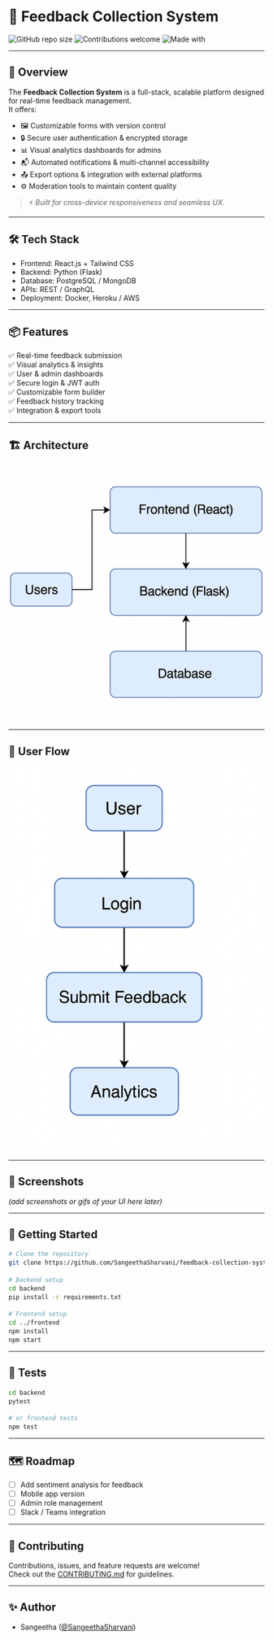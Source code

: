 # 📝 Feedback Collection System

![GitHub repo size](https://img.shields.io/github/repo-size/SangeethaSharvani/feedback-collection-system?color=blue)
![Contributions welcome](https://img.shields.io/badge/contributions-welcome-brightgreen)
![Made with](https://img.shields.io/badge/Made%20with-Python%20%7C%20React-blue?logo=python&logoColor=white)

---

## 🚀 Overview
The **Feedback Collection System** is a full-stack, scalable platform designed for real-time feedback management.  
It offers:
- 🖼 Customizable forms with version control
- 🔒 Secure user authentication & encrypted storage
- 📊 Visual analytics dashboards for admins
- 📬 Automated notifications & multi-channel accessibility
- 📤 Export options & integration with external platforms
- ⚙️ Moderation tools to maintain content quality

> ⚡ *Built for cross-device responsiveness and seamless UX.*

---

## 🛠 Tech Stack
- Frontend: React.js + Tailwind CSS
- Backend: Python (Flask)
- Database: PostgreSQL / MongoDB
- APIs: REST / GraphQL
- Deployment: Docker, Heroku / AWS

---

## 📦 Features
✅ Real-time feedback submission  
✅ Visual analytics & insights  
✅ User & admin dashboards  
✅ Secure login & JWT auth  
✅ Customizable form builder  
✅ Feedback history tracking  
✅ Integration & export tools

---

## 🏗 Architecture
![Architecture Diagram](architecture.png)

---

## 🔄 User Flow
![User Flow Diagram](flow.png)

---

## 📸 Screenshots
*(add screenshots or gifs of your UI here later)*

---

## 🚀 Getting Started
```bash
# Clone the repository
git clone https://github.com/SangeethaSharvani/feedback-collection-system.git

# Backend setup
cd backend
pip install -r requirements.txt

# Frontend setup
cd ../frontend
npm install
npm start
```

---

## 🧪 Tests
```bash
cd backend
pytest

# or frontend tests
npm test
```

---

## 🗺 Roadmap
- [ ] Add sentiment analysis for feedback
- [ ] Mobile app version
- [ ] Admin role management
- [ ] Slack / Teams integration

---

## 🤝 Contributing
Contributions, issues, and feature requests are welcome!  
Check out the [CONTRIBUTING.md](CONTRIBUTING.md) for guidelines.

---

## ✨ Author
- Sangeetha ([@SangeethaSharvani](https://github.com/SangeethaSharvani))
